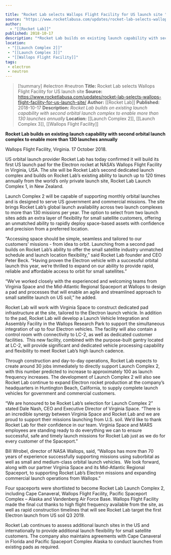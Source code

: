 ```yaml
---

title: "Rocket Lab selects Wallops Flight Facility for US launch site "
source: "https://www.rocketlabusa.com/updates/rocket-lab-selects-wallops-flight-facility-for-us-launch-site/"
author:
  - "[[Rocket Lab]]"
published: 2018-10-17
description: "*Rocket Lab builds on existing launch capability with second orbital launch complex to enable more than 130 launches annually*"
location:
 - "[[Launch Complex 2]]"
 - "[[Launch Complex 3]]"
 - "[[Wallops Flight Facility]]"
tags:
 - electron
 - neutron
---
```

>[!summary]
#electron #neutron
**Title:** Rocket Lab selects Wallops Flight Facility for US launch site 
**Source:** https://www.rocketlabusa.com/updates/rocket-lab-selects-wallops-flight-facility-for-us-launch-site/
**Author:** [[Rocket Lab]]
**Published:** 2018-10-17
**Description:** *Rocket Lab builds on existing launch capability with second orbital launch complex to enable more than 130 launches annually*
**Location:** [[Launch Complex 2]], [[Launch Complex 3]], [[Wallops Flight Facility]]

**Rocket Lab builds on existing launch capability with second orbital launch complex to enable more than 130 launches annually**  

Wallops Flight Facility, Virginia. 17 October 2018.

US orbital launch provider Rocket Lab has today confirmed it will build its first US launch pad for the Electron rocket at NASA’s Wallops Flight Facility in Virginia, USA. The site will be Rocket Lab’s second dedicated launch complex and builds on Rocket Lab’s existing ability to launch up to 120 times annually from the world’s only private launch site, Rocket Lab Launch Complex 1, in New Zealand.

Launch Complex 2 will be capable of supporting monthly orbital launches and is designed to serve US government and commercial missions. The site brings Rocket Lab’s global launch availability across two launch complexes to more than 130 missions per year. The option to select from two launch sites adds an extra layer of flexibility for small satellite customers, offering an unmatched ability to rapidly deploy space-based assets with confidence and precision from a preferred location.

“Accessing space should be simple, seamless and tailored to our customers’ missions - from idea to orbit. Launching from a second pad builds on Rocket Lab’s ability to offer the small satellite industry unmatched schedule and launch location flexibility,” said Rocket Lab founder and CEO Peter Beck. “Having proven the Electron vehicle with a successful orbital launch this year, we’re thrilled to expand on our ability to provide rapid, reliable and affordable access to orbit for small satellites.”

“We’ve worked closely with the experienced and welcoming teams from Virginia Space and the Mid-Atlantic Regional Spaceport at Wallops to design a pad and processes that will enable an agile and streamlined approach to small satellite launch on US soil,” he added.  

Rocket Lab will work with Virginia Space to construct dedicated pad infrastructure at the site, tailored to the Electron launch vehicle. In addition to the pad, Rocket Lab will develop a Launch Vehicle Integration and Assembly Facility in the Wallops Research Park to support the simultaneous integration of up to four Electron vehicles. The facility will also contain a control room with connectivity to LC-2, as well as dedicated customer facilities.  This new facility, combined with the purpose-built gantry located at LC-2, will provide significant and dedicated vehicle processing capability and flexibility to meet Rocket Lab’s high launch cadence.

Through construction and day-to-day operations, Rocket Lab expects to create around 30 jobs immediately to directly support Launch Complex 2, with this number predicted to increase to approximately 100 as launch frequency increases. The development of Launch Complex 2 will also see Rocket Lab continue to expand Electron rocket production at the company’s headquarters in Huntington Beach, California, to supply complete launch vehicles for government and commercial customers. 

“We are honoured to be Rocket Lab’s selection for Launch Complex 2” stated Dale Nash, CEO and Executive Director of Virginia Space. “There is an incredible synergy between Virginia Space and Rocket Lab and we are proud to support their missions launching from U.S. soil. We’d like to thank Rocket Lab for their confidence in our team. Virginia Space and MARS employees are standing ready to do everything we can to ensure successful, safe and timely launch missions for Rocket Lab just as we do for every customer of the Spaceport.”

Bill Wrobel, director of NASA Wallops, said, “Wallops has more than 70 years of experience successfully supporting missions using suborbital as well as small and medium-class orbital launch vehicles.  We look forward, along with our partner Virginia Space and its Mid-Atlantic Regional Spaceport, to supporting Rocket Lab’s Electron missions and expanding commercial launch operations from Wallops.”

Four spaceports were shortlisted to become Rocket Lab Launch Complex 2, including Cape Canaveral, Wallops Flight Facility, Pacific Spaceport Complex – Alaska and Vandenberg Air Force Base. Wallops Flight Facility made the final cut thanks to high flight frequency available from the site, as well as rapid construction timelines that will see Rocket Lab target the first Electron launch from US soil Q3 2019.

Rocket Lab continues to assess additional launch sites in the US and internationally to provide additional launch flexibility for small satellite customers. The company also maintains agreements with Cape Canaveral in Florida and Pacific Spaceport Complex Alaska to conduct launches from existing pads as required.